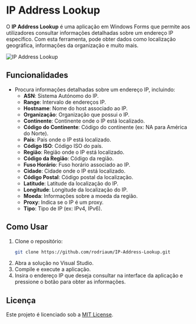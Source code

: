 # IP Address Lookup

O **IP Address Lookup** é uma aplicação em Windows Forms que permite aos utilizadores consultar informações detalhadas sobre um endereço IP específico. Com esta ferramenta, pode obter dados como localização geográfica, informações da organização e muito mais.

![IP Address Lookup](https://imgur.com/2hyncjU.png)

## Funcionalidades

- Procura informações detalhadas sobre um endereço IP, incluindo:
  - **ASN**: Sistema Autónomo do IP.
  - **Range**: Intervalo de endereços IP.
  - **Hostname**: Nome do host associado ao IP.
  - **Organização**: Organização que possui o IP.
  - **Continente**: Continente onde o IP está localizado.
  - **Código do Continente**: Código do continente (ex: NA para América do Norte).
  - **País**: País onde o IP está localizado.
  - **Código ISO**: Código ISO do país.
  - **Região**: Região onde o IP está localizado.
  - **Código da Região**: Código da região.
  - **Fuso Horário**: Fuso horário associado ao IP.
  - **Cidade**: Cidade onde o IP está localizado.
  - **Código Postal**: Código postal da localização.
  - **Latitude**: Latitude da localização do IP.
  - **Longitude**: Longitude da localização do IP.
  - **Moeda**: Informações sobre a moeda da região.
  - **Proxy**: Indica se o IP é um proxy.
  - **Tipo**: Tipo de IP (ex: IPv4, IPv6).

## Como Usar

1. Clone o repositório:
   ```bash
   git clone https://github.com/rodriaum/IP-Address-Lookup.git
2. Abra a solução no Visual Studio.
3. Compile e execute a aplicação.
4. Insira o endereço IP que deseja consultar na interface da aplicação e pressione o botão para obter as informações.


## Licença

Este projeto é licenciado sob a [MIT License](https://github.com/rodriaum/IP-Address-Lookup?tab=MIT-1-ov-file#MIT-1-ov-file).